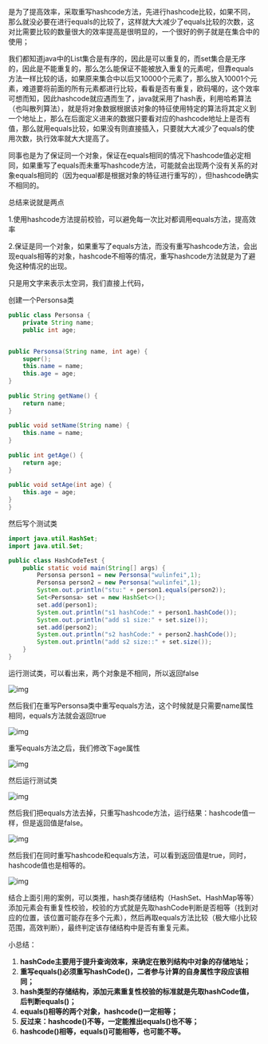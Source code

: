是为了提高效率，采取重写hashcode方法，先进行hashcode比较，如果不同，那么就没必要在进行equals的比较了，这样就大大减少了equals比较的次数，这对比需要比较的数量很大的效率提高是很明显的，一个很好的例子就是在集合中的使用；

 

我们都知道java中的List集合是有序的，因此是可以重复的，而set集合是无序的，因此是不能重复的，那么怎么能保证不能被放入重复的元素呢，但靠equals方法一样比较的话，如果原来集合中以后又10000个元素了，那么放入10001个元素，难道要将前面的所有元素都进行比较，看看是否有重复，欧码噶的，这个效率可想而知，因此hashcode就应遇而生了，java就采用了hash表，利用哈希算法（也叫散列算法），就是将对象数据根据该对象的特征使用特定的算法将其定义到一个地址上，那么在后面定义进来的数据只要看对应的hashcode地址上是否有值，那么就用equals比较，如果没有则直接插入，只要就大大减少了equals的使用次数，执行效率就大大提高了。

 

同事也是为了保证同一个对象，保证在equals相同的情况下hashcode值必定相同，如果重写了equals而未重写hashcode方法，可能就会出现两个没有关系的对象equals相同的（因为equal都是根据对象的特征进行重写的），但hashcode确实不相同的。

总结来说就是两点

1.使用hashcode方法提前校验，可以避免每一次比对都调用equals方法，提高效率

2.保证是同一个对象，如果重写了equals方法，而没有重写hashcode方法，会出现equals相等的对象，hashcode不相等的情况，重写hashcode方法就是为了避免这种情况的出现。

 

只是用文字来表示太空洞，我们直接上代码，

创建一个Personsa类

```java
public class Personsa {
	private String name;
	public int age;


public Personsa(String name, int age) {
	super();
	this.name = name;
	this.age = age;
}
 
public String getName() {
	return name;
}
 
public void setName(String name) {
	this.name = name;
}
 
public int getAge() {
	return age;
}
 
public void setAge(int age) {
	this.age = age;
}
}
```



然后写个测试类

```java
import java.util.HashSet;
import java.util.Set;

public class HashCodeTest {
	public static void main(String[] args) {
		Personsa person1 = new Personsa("wulinfei",1);
		Personsa person2 = new Personsa("wulinfei",1);
		System.out.println("stu:" + person1.equals(person2));
		Set<Personsa> set = new HashSet<>();
		set.add(person1);
		System.out.println("s1 hashCode:" + person1.hashCode());
		System.out.println("add s1 size:" + set.size());
		set.add(person2);
		System.out.println("s2 hashCode:" + person2.hashCode());
		System.out.println("add s2 size::" + set.size());
	}
}
```


运行测试类，可以看出来，两个对象是不相同，所以返回false

![img](https://img-blog.csdnimg.cn/20190418160047891.png)



然后我们在重写Personsa类中重写equals方法，这个时候就是只需要name属性相同，equals方法就会返回true

![img](https://img-blog.csdnimg.cn/20190418160327300.png?x-oss-process=image/watermark,type_ZmFuZ3poZW5naGVpdGk,shadow_10,text_aHR0cHM6Ly9ibG9nLmNzZG4ubmV0L3FxXzM1ODY4NDEy,size_16,color_FFFFFF,t_70)

重写equals方法之后，我们修改下age属性

![img](https://img-blog.csdnimg.cn/20190418160715615.png)

然后运行测试类

![img](https://img-blog.csdnimg.cn/20190418162701245.png)

 

然后我们把equals方法去掉，只重写hashcode方法，运行结果：hashcode值一样，但是返回值是false。

![img](https://img-blog.csdnimg.cn/20190418162938224.png)

然后我们在同时重写hashcode和equals方法，可以看到返回值是true，同时，hashcode值也是相等的。

![img](https://img-blog.csdnimg.cn/20190418163144664.png?x-oss-process=image/watermark,type_ZmFuZ3poZW5naGVpdGk,shadow_10,text_aHR0cHM6Ly9ibG9nLmNzZG4ubmV0L3FxXzM1ODY4NDEy,size_16,color_FFFFFF,t_70)



结合上面引用的案例，可以类推，hash类存储结构（HashSet、HashMap等等）添加元素会有重复性校验，校验的方式就是先取hashCode判断是否相等（找到对应的位置，该位置可能存在多个元素），然后再取equals方法比较（极大缩小比较范围，高效判断），最终判定该存储结构中是否有重复元素。

小总结：

1. **hashCode主要用于提升查询效率，来确定在散列结构中对象的存储地址；**
2. **重写equals()必须重写hashCode()，二者参与计算的自身属性字段应该相同；**
3. **hash类型的存储结构，添加元素重复性校验的标准就是先取hashCode值，后判断equals()；**
4. **equals()相等的两个对象，hashcode()一定相等；**
5. **反过来：hashcode()不等，一定能推出equals()也不等；**
6. **hashcode()相等，equals()可能相等，也可能不等。**

